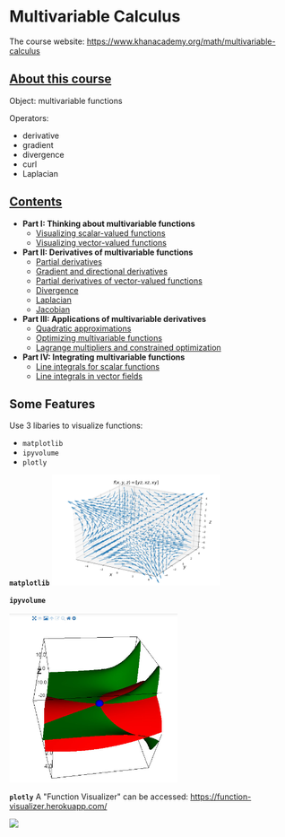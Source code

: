 # Multivariable Calculus

The course website: https://www.khanacademy.org/math/multivariable-calculus


## [About this course](https://www.khanacademy.org/math/multivariable-calculus)
Object: multivariable functions

Operators:
- derivative
- gradient
- divergence
- curl
- Laplacian

## [Contents](https://github.com/TaiChiTiger/multivariable-calculus)
- __Part I: Thinking about multivariable functions__
  - [Visualizing scalar-valued functions](https://github.com/TaiChiTiger/multivariable-calculus/tree/master/P1.thinking-about-multivariable-functions/1.visualizing-scalar-valued-functions)
  - [Visualizing vector-valued functions](https://github.com/TaiChiTiger/multivariable-calculus/tree/master/P1.thinking-about-multivariable-functions/2.visualizing-vector-valued-functions)
- __Part II: Derivatives of multivariable functions__
  - [Partial derivatives](https://github.com/TaiChiTiger/multivariable-calculus/tree/master/P2.derivatives-of-multivariable-functions/1.partial-derivatives)
  - [Gradient and directional derivatives](https://github.com/TaiChiTiger/multivariable-calculus/tree/master/P2.derivatives-of-multivariable-functions/2.gradient-and-directional-derivatives)
  - [Partial derivatives of vector-valued functions](https://github.com/TaiChiTiger/multivariable-calculus/tree/master/P2.derivatives-of-multivariable-functions/6.partial-derivatives-of-vector-valued-functions)
  - [Divergence](https://github.com/TaiChiTiger/multivariable-calculus/tree/master/P2.derivatives-of-multivariable-functions/7.divergence)
  - [Laplacian](https://github.com/TaiChiTiger/multivariable-calculus/tree/master/P2.derivatives-of-multivariable-functions/9.laplacian)
  - [Jacobian](https://github.com/TaiChiTiger/multivariable-calculus/tree/master/P2.derivatives-of-multivariable-functions/10.jacobian)
- __Part III: Applications of multivariable derivatives__
  - [Quadratic approximations](https://github.com/TaiChiTiger/multivariable-calculus/tree/master/P3.application-of-multivariable-functions/2.quadratic-approximations)
  - [Optimizing multivariable functions](https://github.com/TaiChiTiger/multivariable-calculus/tree/master/P3.application-of-multivariable-functions/3.optimizing-multivariable-functions)
  - [Lagrange multipliers and constrained optimization](https://github.com/TaiChiTiger/multivariable-calculus/tree/master/P3.application-of-multivariable-functions/4.lagrange-multipliers-and-constrained-optimization)
- __Part IV: Integrating multivariable functions__
  - [Line integrals for scalar functions](https://github.com/TaiChiTiger/multivariable-calculus/tree/master/P4.integrating-multivariable-functions/1.line-integrals-for-scalar-functions)
  - [Line integrals in vector fields](https://github.com/TaiChiTiger/multivariable-calculus/tree/master/P4.integrating-multivariable-functions/2.line-integrals-in-vector-fields)
  
## Some Features
Use 3 libaries to visualize functions:
- `matplotlib`
- `ipyvolume`
- `plotly`

**`matplotlib`**
<img src="images/matplotlib2.png" width="300px" height="auto"> 

**`ipyvolume`**

<img src="images/ipyvolume.jpg" width="300px" height="auto"> 

**`plotly`**
A "Function Visualizer" can be accessed: https://function-visualizer.herokuapp.com/

<img src="images/demo.gif" width="300px" height="auto"> 
